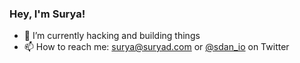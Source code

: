 ### Hey, I'm Surya!

- 🔭 I’m currently hacking and building things
- 📫 How to reach me: surya@suryad.com or [@sdan_io](https://sdan.io/t) on Twitter
